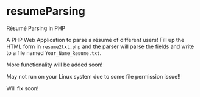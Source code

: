 # resumeParsing
Résumé Parsing in PHP

A PHP Web Application to parse a résumé of different users!
Fill up the HTML form in `resume2txt.php` and the parser will parse the fields and 
write to a file named `Your_Name_Resume.txt`.

More functionality will be added soon!

May not run on your Linux system due to some file permission issue!!

Will fix soon!
